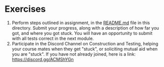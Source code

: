 # Exercises
1. Perform steps outlined in assignment, in the [README.md](./README.md) file in this directory. Submit your progress, along with a description of how far you got, and where you got stuck. You will have an opportunity to submit with all tests correct in the next module. 
2. Participate in the Discord Channel on Construction and Testing, helping your course mates when they get "stuck", or soliciting mutual aid when you are "stuck". If you have not already joined, here is a link: https://discord.gg/ACMShYGn 